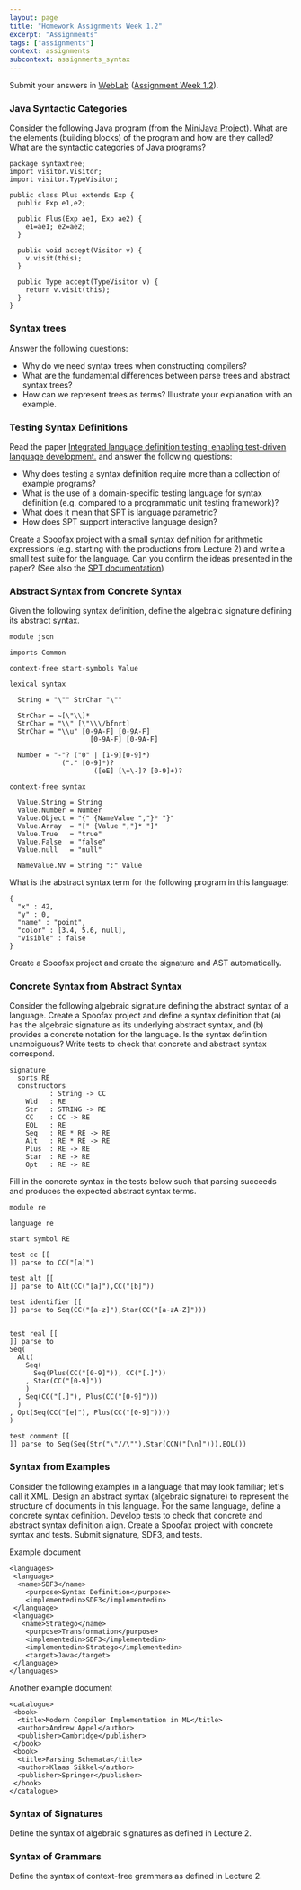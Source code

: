 ```yaml
---
layout: page
title: "Homework Assignments Week 1.2"
excerpt: "Assignments"
tags: ["assignments"]
context: assignments
subcontext: assignments_syntax
---
```


Submit your answers in [WebLab](https://weblab.tudelft.nl/cs4200/2018-2019/) ([Assignment Week 1.2](https://weblab.tudelft.nl/cs4200/2018-2019/assignment/20429/view)).


### Java Syntactic Categories

Consider the following Java program (from the [MiniJava Project](http://www.cambridge.org/us/features/052182060X/)). What are the elements (building blocks) of the program and how are they called? What are the syntactic categories of Java programs?

```
package syntaxtree;
import visitor.Visitor;
import visitor.TypeVisitor;

public class Plus extends Exp {
  public Exp e1,e2;

  public Plus(Exp ae1, Exp ae2) {
    e1=ae1; e2=ae2;
  }

  public void accept(Visitor v) {
    v.visit(this);
  }

  public Type accept(TypeVisitor v) {
    return v.visit(this);
  }
}
```

### Syntax trees

Answer the following questions:

- Why do we need syntax trees when constructing compilers?
- What are the fundamental differences between parse trees and abstract syntax trees?
- How can we represent trees as terms? Illustrate your explanation with an example.

### Testing Syntax Definitions

Read the paper [Integrated language definition testing: enabling test-driven language development.](https://doi.org/10.1145/2076021.2048080) and answer the following questions:

- Why does testing a syntax definition require more than a collection of example programs?
- What is the use of a domain-specific testing language for syntax definition (e.g. compared to a programmatic unit testing framework)?
- What does it mean that SPT is language parametric?
- How does SPT support interactive language design?

Create a Spoofax project with a small syntax definition for arithmetic expressions (e.g. starting with the productions from Lecture 2) and write a small test suite for the language. Can you confirm the ideas presented in the paper? (See also the [SPT documentation](http://www.metaborg.org/en/latest/source/langdev/meta/lang/spt/index.html))

### Abstract Syntax from Concrete Syntax

Given the following syntax definition, define the algebraic signature defining its abstract syntax.

```
module json

imports Common

context-free start-symbols Value

lexical syntax

  String = "\"" StrChar "\""

  StrChar = ~[\"\\]*
  StrChar = "\\" [\"\\\/bfnrt]
  StrChar = "\\u" [0-9A-F] [0-9A-F]
	                [0-9A-F] [0-9A-F]

  Number = "-"? ("0" | [1-9][0-9]*)
	         ("." [0-9]*)?
					 ([eE] [\+\-]? [0-9]+)?

context-free syntax

  Value.String = String
  Value.Number = Number
  Value.Object = "{" {NameValue ","}* "}"
  Value.Array  = "[" {Value ","}* "]"
  Value.True   = "true"
  Value.False  = "false"
  Value.null   = "null"

  NameValue.NV = String ":" Value
```

What is the abstract syntax term for the following program in this language:

```
{
  "x" : 42,
  "y" : 0,
  "name" : "point",
  "color" : [3.4, 5.6, null],
  "visible" : false
}
```

Create a Spoofax project and create the signature and AST automatically.

### Concrete Syntax from Abstract Syntax

Consider the following algebraic signature defining the abstract syntax of a language. Create a Spoofax project and define a syntax definition that (a) has the algebraic signature as its underlying abstract syntax, and (b) provides a concrete notation for the language. Is the syntax definition unambiguous? Write tests to check that concrete and abstract syntax correspond.

```
signature
  sorts RE
  constructors
          : String -> CC
    Wld   : RE
    Str   : STRING -> RE
    CC    : CC -> RE
    EOL   : RE
    Seq   : RE * RE -> RE
    Alt   : RE * RE -> RE
    Plus  : RE -> RE
    Star  : RE -> RE
    Opt   : RE -> RE
```

Fill in the concrete syntax in the tests below such that parsing succeeds and produces the expected abstract syntax terms.

```
module re

language re

start symbol RE

test cc [[
]] parse to CC("[a]")

test alt [[
]] parse to Alt(CC("[a]"),CC("[b]"))

test identifier [[
]] parse to Seq(CC("[a-z]"),Star(CC("[a-zA-Z]")))


test real [[
]] parse to
Seq(
  Alt(
    Seq(
      Seq(Plus(CC("[0-9]")), CC("[.]"))
    , Star(CC("[0-9]"))
    )
  , Seq(CC("[.]"), Plus(CC("[0-9]")))
  )
, Opt(Seq(CC("[e]"), Plus(CC("[0-9]"))))
)

test comment [[
]] parse to Seq(Seq(Str("\"//\""),Star(CCN("[\n]"))),EOL())
```


### Syntax from Examples

Consider the following examples in a language that may look familiar; let's call it XML. Design an abstract syntax (algebraic signature) to represent the structure of documents in this language. For the same language, define a concrete syntax definition. Develop tests to check that concrete and abstract syntax definition align. Create a Spoofax project with concrete syntax and tests. Submit signature, SDF3, and tests.

Example document
```
<languages>
 <language>
  <name>SDF3</name>
    <purpose>Syntax Definition</purpose>
    <implementedin>SDF3</implementedin>
 </language>
 <language>
   <name>Stratego</name>
    <purpose>Transformation</purpose>
    <implementedin>SDF3</implementedin>
    <implementedin>Stratego</implementedin>
    <target>Java</target>
 </language>	 
</languages>
```

Another example document
```
<catalogue>
 <book>
  <title>Modern Compiler Implementation in ML</title>
  <author>Andrew Appel</author>
  <publisher>Cambridge</publisher>
 </book>
 <book>
  <title>Parsing Schemata</title>
  <author>Klaas Sikkel</author>
  <publisher>Springer</publisher>
 </book>
</catalogue>
```

### Syntax of Signatures

Define the syntax of algebraic signatures as defined in Lecture 2.

### Syntax of Grammars

Define the syntax of context-free grammars as defined in Lecture 2.






<!--
### Syntax from Term

Consider the following term, providing the abstract syntax representation of a program in some language. Based on the term reconstruct, the abstract syntax (algebraic signature) of the language. Next create a concrete syntax definition from the abstract syntax.

```

```
-->
